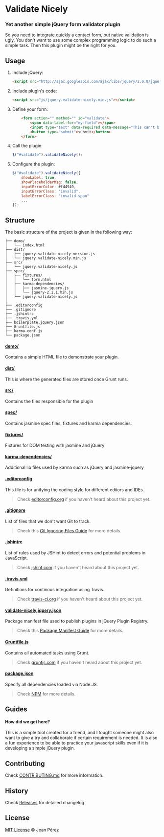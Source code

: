 # Validate Nicely

### Yet another simple jQuery form validator plugin

So you need to integrate quickly a contact form, but native validation is ugly. You don't want to use some complex programming logic to do such a simple task. Then this plugin might be the right for you. 

## Usage

1. Include jQuery:

	```html
	<script src="http://ajax.googleapis.com/ajax/libs/jquery/2.0.0/jquery.min.js"></script>
	```

2. Include plugin's code:

	```html
	<script src="js/jquery.validate-nicely.min.js"></script>
	```
3. Define your form:


	```html
		<form action="" method="" id="validate">
			<span data-label-for="my-field"></span>
			<input type="text" data-required data-message="This can't be empty" id="my-field">
			<button type="submit">submit</button>
		</form>
	```

4. Call the plugin:

	```javascript
	$("#validate").validateNicely();
	```
5. Configure the plugin:

	```javascript
	$("#validate").validateNicely({
		showLabel: true,
		showPlaceholderMsg: false,
		inputErrorColor: #f44949,
		inputErrorClass: "invalid",
		labelErrorClass: "invalid-span"
		...
	});
	```


## Structure

The basic structure of the project is given in the following way:

```
├── demo/
│   └── index.html
├── dist/
│   ├── jquery.validate-nicely-version.js
│   └── jquery.validate-nicely.min.js
├── src/
│   └── jquery.validate-nicely.js
├── spec/
│	├── fixtures/
│	│	└── form.html
│	├── karma-dependencies/
│	│	├── jasmine-jquery.js
│	│	└── jquery-2.1.1.min.js
│   └── jquery.validate-nicely.js
│    
├── .editorconfig
├── .gitignore
├── .jshintrc
├── .travis.yml
├── boilerplate.jquery.json
├── Gruntfile.js
├── karma.conf.js
└── package.json
```

#### [demo/](https://[REPO]/tree/master/demo)

Contains a simple HTML file to demonstrate your plugin.

#### [dist/](https://[REPO]/tree/master/dist)

This is where the generated files are stored once Grunt runs.

#### [src/](https://[REPO]/tree/master/src)

Contains the files responsible for the plugin


#### [spec/](https://[REPO]/tree/master/spec)

Contains jasmine spec files, fixtures and karma dependencies.


#### [fixtures/](https://[REPO]/tree/master/spec/fixture)

Fixtures for DOM testing with jasmine and jQuery

#### [karma-dependencies/](https://[REPO]/tree/master/spec/karma-dependencies)

Additional lib files used by karma such as jQuery and jasmine-jquery

#### [.editorconfig](https://[REPO]/tree/master/.editorconfig)

This file is for unifying the coding style for different editors and IDEs.

> Check [editorconfig.org](http://editorconfig.org) if you haven't heard about this project yet.

#### [.gitignore](https://[REPO]/tree/master/.gitignore)

List of files that we don't want Git to track.

> Check this [Git Ignoring Files Guide](https://help.github.com/articles/ignoring-files) for more details.

#### [.jshintrc](https://[REPO]/tree/master/.jshintrc)

List of rules used by JSHint to detect errors and potential problems in JavaScript.

> Check [jshint.com](http://jshint.com/about/) if you haven't heard about this project yet.

#### [.travis.yml](https://[REPO]/tree/master/.travis.yml)

Definitions for continous integration using Travis.

> Check [travis-ci.org](http://about.travis-ci.org/) if you haven't heard about this project yet.

#### [validate-nicely.jquery.json](https://[REPO]/tree/master/validate-nicely.jquery.json)

Package manifest file used to publish plugins in jQuery Plugin Registry.

> Check this [Package Manifest Guide](http://plugins.jquery.com/docs/package-manifest/) for more details.

#### [Gruntfile.js](https://[REPO]/tree/master/Gruntfile.js)

Contains all automated tasks using Grunt.

> Check [gruntjs.com](http://gruntjs.com) if you haven't heard about this project yet.

#### [package.json]([REPO]/tree/master/package.json)

Specify all dependencies loaded via Node.JS.

> Check [NPM](https://npmjs.org/doc/json.html) for more details.

## Guides

#### How did we get here?

This is a simple tool created for a friend, and I tought someone might also want to give a try and collaborate if certain requirement is needed. It is also a fun experience to be able to practice your javascript skills even if it is developing a simple jQuery plugin.

## Contributing

Check [CONTRIBUTING.md](https://[REPO]/master/CONTRIBUTING.md) for more information.

## History

Check [Releases](https://[REPO]/releases) for detailed changelog.

## License

[MIT License](http://jeanperez.mit-license.org) © Jean Pérez
